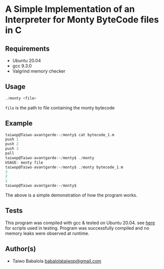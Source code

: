 #	A Simple Implementation of an Interpreter for Monty ByteCode files in C

## Requirements
- Ubuntu 20.04
- gcc 9.3.0
- Valgrind memory checker

## Usage
```c
./monty <file>
```
``file`` is the path to file containing the monty bytecode

## Example
```c
taiwop@Taiwo-avantgarde:~/monty$ cat bytecode_1.m
push 1
push 2
push 3
pall
taiwop@Taiwo-avantgarde:~/monty$ ./monty
USAGE: monty file
taiwop@Taiwo-avantgarde:~/monty$ ./monty bytecode_1.m
3
2
1
taiwop@Taiwo-avantgarde:~/monty$
```
The above is a simple demonstration of how the program works.

## Tests
This program was compiled with gcc & tested on Ubuntu 20.04.
see [here](https://github.com/Taiwopeter-babs/monty/tree/master/tests) for scripts used in testing.
Program was successfully compiled and no memory leaks were observed at runtime.

## Author(s)
- Taiwo Babalola <babalolataiwop@gmail.com>
